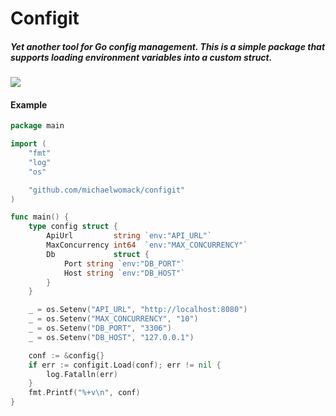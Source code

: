 # Configit

##### Yet another tool for Go config management. This is a simple package that supports loading environment variables into a custom struct. 

![](https://github.com/michaelwomack/configit/workflows/go.yml/badge.svg)


#### Example

```go
package main

import (
	"fmt"
	"log"
	"os"

	"github.com/michaelwomack/configit"
)

func main() {
	type config struct {
		ApiUrl         string `env:"API_URL"`
		MaxConcurrency int64  `env:"MAX_CONCURRENCY"`
		Db             struct {
			Port string `env:"DB_PORT"`
			Host string `env:"DB_HOST"`
		}
	}

	_ = os.Setenv("API_URL", "http://localhost:8080")
	_ = os.Setenv("MAX_CONCURRENCY", "10")
	_ = os.Setenv("DB_PORT", "3306")
	_ = os.Setenv("DB_HOST", "127.0.0.1")

	conf := &config{}
	if err := configit.Load(conf); err != nil {
		log.Fatalln(err)
	}
	fmt.Printf("%+v\n", conf)
}
```